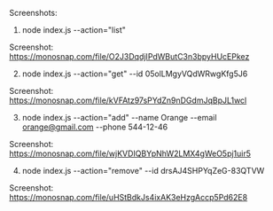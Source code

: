 Screenshots:

1. node index.js --action="list"

Screenshot: https://monosnap.com/file/O2J3DqdjIPdWButC3n3bpyHUcEPkez

2.  node index.js --action="get" --id 05olLMgyVQdWRwgKfg5J6

Screenshot: https://monosnap.com/file/kVFAtz97sPYdZn9nDGdmJqBpJL1wcl

3. node index.js --action="add" --name Orange --email orange@gmail.com --phone 544-12-46

Screenshot: https://monosnap.com/file/wjKVDIQBYpNhW2LMX4gWeO5pj1uir5

4. node index.js --action="remove" --id drsAJ4SHPYqZeG-83QTVW

Screenshot: https://monosnap.com/file/uHStBdkJs4ixAK3eHzgAccp5Pd62E8
